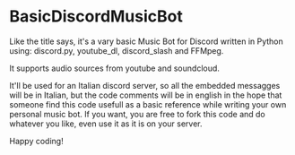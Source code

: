 # BasicDiscordMusicBot

Like the title says, it's a vary basic Music Bot for Discord written in Python using:
discord.py,
youtube_dl,
discord_slash
and FFMpeg.

It supports audio sources from youtube and soundcloud.

It'll be used for an Italian discord server, so all the embedded messagges will be in Italian,
but the code comments will be in english in the hope that someone find this code usefull as a basic
reference while writing your own personal music bot.
If you want, you are free to fork this code and do whatever you like, even use it as it is on your server.

Happy coding!
